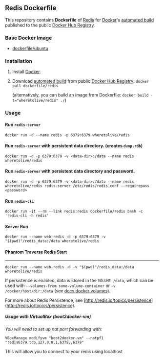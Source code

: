 ## Redis Dockerfile


This repository contains **Dockerfile** of [Redis](http://redis.io/) for [Docker](https://www.docker.com/)'s [automated build](https://registry.hub.docker.com/u/dockerfile/redis/) published to the public [Docker Hub Registry](https://registry.hub.docker.com/).


### Base Docker Image

* [dockerfile/ubuntu](http://dockerfile.github.io/#/ubuntu)


### Installation

1. Install [Docker](https://www.docker.com/).

2. Download [automated build](https://registry.hub.docker.com/u/dockerfile/redis/) from public [Docker Hub Registry](https://registry.hub.docker.com/): `docker pull dockerfile/redis`

   (alternatively, you can build an image from Dockerfile: `docker build -t="wheretolive/redis" ./`)


### Usage

#### Run `redis-server`

    docker run -d --name redis -p 6379:6379 wheretolive/redis

#### Run `redis-server` with persistent data directory. (creates `dump.rdb`)

    docker run -d -p 6379:6379 -v <data-dir>:/data --name redis wheretolive/redis

#### Run `redis-server` with persistent data directory and password.

    docker run -d -p 6379:6379 -v <data-dir>:/data --name redis wheretolive/redis redis-server /etc/redis/redis.conf --requirepass <password>

#### Run `redis-cli`

    docker run -it --rm --link redis:redis dockerfile/redis bash -c 'redis-cli -h redis'



#### Server Run

    docker run --name web-redis -d -p 6379:6379 -v "$(pwd)"/redis_data:/data wheretolive/redis


#### Phantom Traverse Redis Start
-------------------------------

    docker run --name web-redis -d -v "$(pwd)"/redis_data:/data wheretolive/redis

If persistence is enabled, data is stored in the `VOLUME /data`, which can be
used with `--volumes-from some-volume-container` or `-v /docker/host/dir:/data`
(see [docs.docker volumes](http://docs.docker.com/userguide/dockervolumes/)).

For more about Redis Persistence, see
[http://redis.io/topics/persistence](http://redis.io/topics/persistence).

##### Usage with VirtualBox (boot2docker-vm)

_You will need to set up nat port forwarding with:_

    VBoxManage modifyvm "boot2docker-vm" --natpf1 "redis6379,tcp,127.0.0.1,6379,,6379"

This will allow you to connect to your redis using localhost
